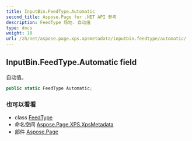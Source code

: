 ```yaml
---
title: InputBin.FeedType.Automatic
second_title: Aspose.Page for .NET API 参考
description: FeedType 场地. 自动值
type: docs
weight: 10
url: /zh/net/aspose.page.xps.xpsmetadata/inputbin.feedtype/automatic/
---
```

## InputBin.FeedType.Automatic field

自动值。

```csharp
public static FeedType Automatic;
```

### 也可以看看

* class [FeedType](../)
* 命名空间 [Aspose.Page.XPS.XpsMetadata](../../inputbin.feedtype/)
* 部件 [Aspose.Page](../../../)


